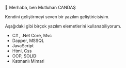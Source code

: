 👋 Merhaba, ben Mutluhan CANDAŞ

Kendini geliştirmeyi seven bir yazılım geliştiricisiyim. 

Aşağıdaki gibi birçok yazılım elemetlerini kullanabiliyorum.
- C# , .Net Core, Mvc
- Dapper, MSSQL
- JavaScript
- Html, Css
- OOP, SOLID
- Katmanlı Mimari
